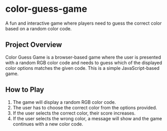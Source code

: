 # color-guess-game

A fun and interactive game where players need to guess the correct color based on a random color code.

## Project Overview

Color Guess Game is a browser-based game where the user is presented with a random RGB color code and needs to guess which of the displayed color options matches the given code. This is a simple JavaScript-based game.

## How to Play

1. The game will display a random RGB color code.
2. The user has to choose the correct color from the options provided.
3. If the user selects the correct color, their score increases.
4. If the user selects the wrong color, a message will show and the game continues with a new color code.


